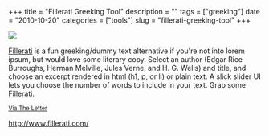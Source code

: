 +++
title = "Fillerati Greeking Tool"
description = ""
tags = ["greeking"]
date = "2010-10-20"
categories = ["tools"]
slug = "fillerati-greeking-tool"
+++


<div class="tool-screenshot mb1"><a href="http://www.fillerati.com/"><img id="bluga-thumbnail-2807" class="bluga-thumbnail custom" src="//konigi.com/media/bluga/
wt523138f4e3c1a_custom.jpg"/></a></div><p><a href="http://www.fillerati.com/">Fillerati</a> is a fun greeking/dummy text alternative if you're not into lorem ipsum, but would love some literary copy. Select an author (Edgar Rice Burroughs, Herman Melville, Jules Verne, and H. G. Wells) and title, and choose an excerpt rendered in html (h1, p, or li) or plain text. A slick slider UI lets you choose the number of words to include in your text. Grab some <a href="http://www.fillerati.com/">Fillerati</a>.</p>

<p><small><a href="http://theletter.co.uk/">Via The Letter</a></small></p>

  
<p><a href="http://www.fillerati.com/">http://www.fillerati.com/</a></p>
      
